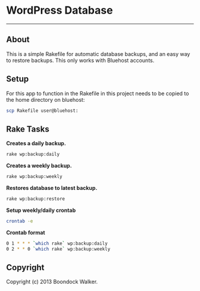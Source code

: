 WordPress Database
===========
***

About
-----

This is a simple Rakefile for automatic database backups, and an easy way to restore backups. This only works with Bluehost accounts.

Setup
-----

For this app to function in the Rakefile in this project needs to be copied to the home directory on bluehost:

```bash
scp Rakefile user@bluehost:
```

Rake Tasks
----------

**Creates a daily backup.**

```bash
rake wp:backup:daily
```

**Creates a weekly backup.**

```bash
rake wp:backup:weekly
```

**Restores database to latest backup.**

```bash
rake wp:backup:restore
```

**Setup weekly/daily crontab**

```bash
crontab -e
```

**Crontab format**

```bash
0 1 * * * `which rake` wp:backup:daily
0 2 * * 0 `which rake` wp:backup:weekly
```

Copyright
---------

Copyright (c) 2013 Boondock Walker.